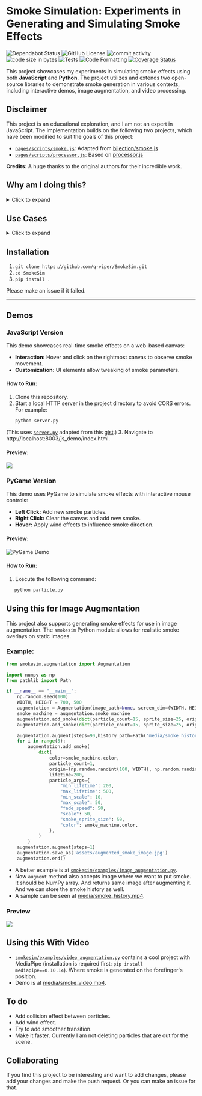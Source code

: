 # Smoke Simulation: Experiments in Generating and Simulating Smoke Effects
![Dependabot Status](https://img.shields.io/badge/dependabot-active-brightgreen)
![GitHub License](https://img.shields.io/github/license/q-viper/SmokeSim)
![commit activity](https://img.shields.io/github/commit-activity/w/q-viper/SmokeSim/master)
![code size in bytes](https://img.shields.io/github/languages/code-size/q-viper/SmokeSim)
![Tests](https://github.com/q-viper/SmokeSim/actions/workflows/test-on-push.yml/badge.svg)
![Code Formatting](https://github.com/q-viper/SmokeSim/actions/workflows/black-formatter.yml/badge.svg)
[![Coverage Status](https://coveralls.io/repos/github/q-viper/SmokeSim/badge.svg?branch=master)](https://coveralls.io/github/q-viper/SmokeSim?branch=master)


This project showcases my experiments in simulating smoke effects using both **JavaScript** and **Python**. The project utilizes and extends two open-source libraries to demonstrate smoke generation in various contexts, including interactive demos, image augmentation, and video processing.

## Disclaimer
This project is an educational exploration, and I am not an expert in JavaScript. The implementation builds on the following two projects, which have been modified to suit the goals of this project:

- [`pages/scripts/smoke.js`](pages/scripts/smoke.js): Adapted from [bijection/smoke.js](https://github.com/bijection/smoke.js)
- [`pages/scripts/processor.js`](pages/scripts/processor.js): Based on [processor.js](https://github.com/mdn/dom-examples/blob/main/canvas/chroma-keying/processor.js)

**Credits:** A huge thanks to the original authors for their incredible work.


## Why am I doing this?

<details>
  <summary>Click to expand</summary>
  
  ### **Short Answer**  
  For fun!

  ### **Long Answer**  
  As an engineer working on computer vision applications, I frequently need to train models in diverse environments. One challenging scenario is generating realistic smoky environments, which are difficult to replicate in real-time, especially when high-quality, dynamic simulations are needed for training. 

  To solve this problem, I created this tool to simulate smoke effects and integrate them into various projects—whether for training models or enhancing visual effects. This solution allows for more control, flexibility, and realism when simulating smoke, and it's fun to build and experiment with!

</details>

## Use Cases

<details>
  <summary>Click to expand</summary>

  ### **Smoke Overlaying**  
  For the vision applications running in smokey environment, this tool can generate smokey frames on demand by overlaying smoke on a single clean image. 

  ### **Smoke Segmentation**  
  This might not be that important but I was trying to build a model that could reconstruct a clean image from a smokey one and I used the segmentation mask and history generated from this tool in that project.
</details>

## Installation
1. `git clone https://github.com/q-viper/SmokeSim.git`
2. `cd SmokeSim`
2. `pip install .`

Please make an issue if it failed.

---

## Demos 
### JavaScript Version

This demo showcases real-time smoke effects on a web-based canvas:
- **Interaction:** Hover and click on the rightmost canvas to observe smoke movement.
- **Customization:** UI elements allow tweaking of smoke parameters.

#### How to Run:
1. Clone this repository.
2. Start a local HTTP server in the project directory to avoid CORS errors. For example:
   ```bash
   python server.py
   ```
(This uses [`server.py`](server.py) adapted from this [gist](https://gist.github.com/acdha/925e9ffc3d74ad59c3ea#file-simple_cors_server-py).) 
3. Navigate to http://localhost:8003/js_demo/index.html.

#### Preview:
![](assets/js_demo.png)


### PyGame Version

This demo uses PyGame to simulate smoke effects with interactive mouse controls:
- **Left Click:** Add new smoke particles.
- **Right Click:** Clear the canvas and add new smoke.
- **Hover:** Apply wind effects to influence smoke direction.

#### Preview:
![PyGame Demo](assets/py_demo.png)

#### How to Run:
1. Execute the following command:
```bash
   python particle.py
```

## Using this for Image Augmentation
This project also supports generating smoke effects for use in image augmentation. The `smokesim` Python module allows for realistic smoke overlays on static images.

### Example:

```python
from smokesim.augmentation import Augmentation

import numpy as np
from pathlib import Path

if __name__ == "__main__":
    np.random.seed(100)
    WIDTH, HEIGHT = 700, 500
    augmentation = Augmentation(image_path=None, screen_dim=(WIDTH, HEIGHT))
    smoke_machine = augmentation.smoke_machine
    augmentation.add_smoke(dict(particle_count=15, sprite_size=25, origin=(250, 500)))
    augmentation.add_smoke(dict(particle_count=15, sprite_size=25, origin=(450, 500)))

    augmentation.augment(steps=90,history_path=Path('media/smoke_history.mp4'))
    for i in range(5):
        augmentation.add_smoke(
            dict(
                color=smoke_machine.color,
                particle_count=1,
                origin=(np.random.randint(100, WIDTH), np.random.randint(100, HEIGHT)),
                lifetime=200,
                particle_args={
                    "min_lifetime": 200,
                    "max_lifetime": 500,
                    "min_scale": 10,
                    "max_scale": 50,
                    "fade_speed": 50,
                    "scale": 50,
                    "smoke_sprite_size": 50,
                    "color": smoke_machine.color,
                },
            )
        )
    augmentation.augment(steps=1)
    augmentation.save_as('assets/augmented_smoke_image.jpg')
    augmentation.end()

```

* A better example is at [`smokesim/examples/image_augmentation.py`](smokesim/examples/image_augmentation.py). 
* Now `augment` method also accepts image where we want to put smoke. It should be NumPy array. And returns same image after augmenting it. And we can store the smoke history as well. 
* A sample can be seen at [media/smoke_history.mp4](https://q-viper.github.io/SmokeSim/media/smoke_history.mp4).

### Preview
![](assets/augmented_smoke.png)


## Using this With Video
* [`smokesim/examples/video_augmentation.py`](smokesim/examples/video_augmentation.py) contains a cool project with MediaPipe (installation is required first: `pip install mediapipe==0.10.14`). Where smoke is generated on the forefinger's position. 
* Demo is at [media/smoke_video.mp4](https://q-viper.github.io/SmokeSim/media/smoke_video.mp4).



## To do
* Add collision effect between particles.
* Add wind effect.
* Try to add smoother transition.
* Make it faster. Currently I am not deleting particles that are out for the scene. 

## Collaborating
If you find this project to be interesting and want to add changes, please add your changes and make the push request. Or you can make an issue for that.